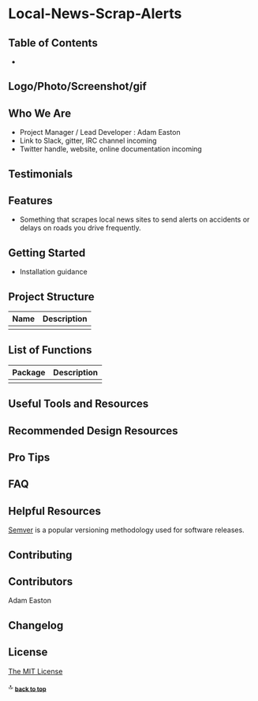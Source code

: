 # Local-News-Scrap-Alerts

## Table of Contents

- [](#)

## Logo/Photo/Screenshot/gif

## Who We Are

* Project Manager / Lead Developer : Adam Easton
* Link to Slack, gitter, IRC channel incoming
* Twitter handle, website, online documentation incoming

## Testimonials

## Features

* Something that scrapes local news sites to send alerts on accidents or delays on roads you drive frequently.

## Getting Started

* Installation guidance

## Project Structure

| Name                               | Description                                                  |
| ---------------------------------- | ------------------------------------------------------------ |
|                                    |                                                              |

## List of Functions

| Package                         | Description                                                           |
| ------------------------------- | --------------------------------------------------------------------- |
|                                 |                                                                       |

## Useful Tools and Resources

## Recommended Design Resources

## Pro Tips

## FAQ

## Helpful Resources

[Semver](https://semver.org/) is a popular versioning methodology used for software releases.

## Contributing

## Contributors

Adam Easton

## Changelog

## License 

  [The MIT License](https://opensource.org/licenses/MIT)

:top: <sub>[**back to top**](#table-of-contents)</sub>
